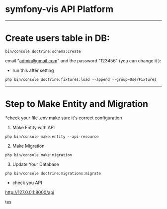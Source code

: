 # symfony-vis API Platform
---

# Create users table in DB:

`bin/console doctrine:schema:create`

email "admin@gmail.com" and the password "123456" (you can change it ):

- run this after setting

`php bin/console doctrine:fixtures:load --append --group=UserFixtures`

---

# Step to Make Entity and Migration

*check your file .env make sure it's correct configuration

1. Make Entity with API 

`php bin/console make:entity --api-resource`

2. Make Migration

`php bin/console make:migration`

3. Update Your Database

`php bin/console doctrine:migrations:migrate`

- check you API
 
http://127.0.0.1:8000/api


tes
